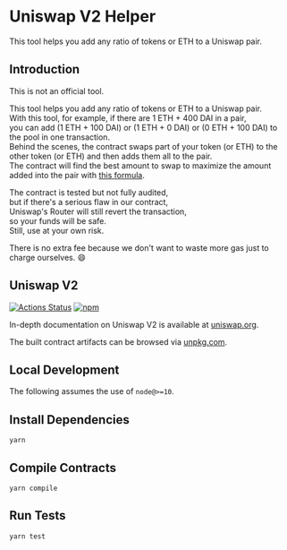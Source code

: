 # Uniswap V2 Helper

This tool helps you add any ratio of tokens or ETH to a Uniswap pair.

## Introduction

This is not an official tool.<br />

This tool helps you add any ratio of tokens or ETH to a Uniswap pair.<br />
With this tool, for example, if there are 1 ETH + 400 DAI in a pair,<br />
you can add (1 ETH + 100 DAI) or (1 ETH + 0 DAI) or (0 ETH + 100 DAI) to the pool in one transaction.<br />
Behind the scenes, the contract swaps part of your token (or ETH) to the other token (or ETH) and then adds them all to the pair.<br />
The contract will find the best amount to swap to maximize the amount added into the pair with [this formula](https://www.wolframalpha.com/input/?i=solve+%28C+-+x%29+*+%28B+%2B+D%29+%3D+%28A+%2B+C%29+*+%28D+%2B+y%29%2C+%281000+*+A+%2B+997+*+x%29+*+%28B+-+y%29+%3D+1000+*+A+*+B).<br />

The contract is tested but not fully audited,<br />
but if there's a serious flaw in our contract,<br />
Uniswap's Router will still revert the transaction,<br />
so your funds will be safe.<br />
Still, use at your own risk.<br />

There is no extra fee because we don't want to waste more gas just to charge ourselves. 😄<br />

## Uniswap V2

[![Actions Status](https://github.com/Uniswap/uniswap-v2-periphery/workflows/CI/badge.svg)](https://github.com/Uniswap/uniswap-v2-periphery/actions)
[![npm](https://img.shields.io/npm/v/@uniswap/v2-periphery?style=flat-square)](https://npmjs.com/package/@uniswap/v2-periphery)

In-depth documentation on Uniswap V2 is available at [uniswap.org](https://uniswap.org/docs).

The built contract artifacts can be browsed via [unpkg.com](https://unpkg.com/browse/@uniswap/v2-periphery@latest/).

## Local Development

The following assumes the use of `node@>=10`.

## Install Dependencies

`yarn`

## Compile Contracts

`yarn compile`

## Run Tests

`yarn test`
